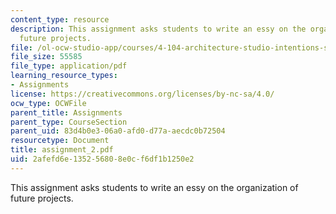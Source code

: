 ```yaml
---
content_type: resource
description: This assignment asks students to write an essy on the organization of
  future projects.
file: /ol-ocw-studio-app/courses/4-104-architecture-studio-intentions-spring-2005/2afefd6e135256808e0cf6df1b1250e2_assignment_2.pdf
file_size: 55585
file_type: application/pdf
learning_resource_types:
- Assignments
license: https://creativecommons.org/licenses/by-nc-sa/4.0/
ocw_type: OCWFile
parent_title: Assignments
parent_type: CourseSection
parent_uid: 83d4b0e3-06a0-afd0-d77a-aecdc0b72504
resourcetype: Document
title: assignment_2.pdf
uid: 2afefd6e-1352-5680-8e0c-f6df1b1250e2
---
```

This assignment asks students to write an essy on the organization of future projects.